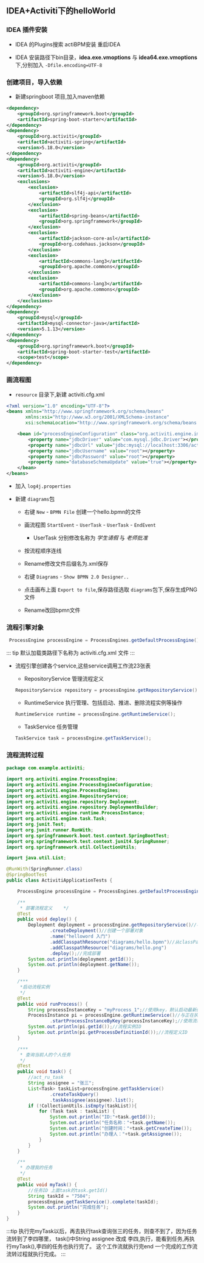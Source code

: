 ## IDEA+Activiti下的helloWorld 

### IDEA 插件安装
+ IDEA 的Plugins搜索 actiBPM安装 重启IDEA

+ IDEA 安装路径下bin目录，**idea.exe.vmoptions** 与 **idea64.exe.vmoptions** 
下,分别加入 `-Dfile.encoding=UTF-8`

### 创建项目，导入依赖
+ 新建springboot 项目,加入maven依赖
````xml
<dependency>
    <groupId>org.springframework.boot</groupId>
    <artifactId>spring-boot-starter</artifactId>
</dependency>
<dependency>
    <groupId>org.activiti</groupId>
    <artifactId>activiti-spring</artifactId>
    <version>5.18.0</version>
</dependency>
<dependency>
    <groupId>org.activiti</groupId>
    <artifactId>activiti-engine</artifactId>
    <version>5.18.0</version>
    <exclusions>
        <exclusion>
            <artifactId>slf4j-api</artifactId>
            <groupId>org.slf4j</groupId>
        </exclusion>
        <exclusion>
            <artifactId>spring-beans</artifactId>
            <groupId>org.springframework</groupId>
        </exclusion>
        <exclusion>
            <artifactId>jackson-core-asl</artifactId>
            <groupId>org.codehaus.jackson</groupId>
        </exclusion>
        <exclusion>
            <artifactId>commons-lang3</artifactId>
            <groupId>org.apache.commons</groupId>
        </exclusion>
        <exclusion>
            <artifactId>commons-lang3</artifactId>
            <groupId>org.apache.commons</groupId>
        </exclusion>
    </exclusions>
</dependency>
<dependency>
    <groupId>mysql</groupId>
    <artifactId>mysql-connector-java</artifactId>
    <version>5.1.13</version>
</dependency>
<dependency>
    <groupId>org.springframework.boot</groupId>
    <artifactId>spring-boot-starter-test</artifactId>
    <scope>test</scope>
</dependency>
````

### 画流程图

+ `resource` 目录下,新建 activiti.cfg.xml
````xml
<?xml version="1.0" encoding="UTF-8"?>
<beans xmlns="http://www.springframework.org/schema/beans"
       xmlns:xsi="http://www.w3.org/2001/XMLSchema-instance"
       xsi:schemaLocation="http://www.springframework.org/schema/beans http://www.springframework.org/schema/beans/spring-beans.xsd">

    <bean id="processEngineConfiguration" class="org.activiti.engine.impl.cfg.StandaloneProcessEngineConfiguration">
        <property name="jdbcDriver" value="com.mysql.jdbc.Driver"></property>
        <property name="jdbcUrl" value="jdbc:mysql://localhost:3306/activiti?useUnicode=true&amp;characterEncoding=utf8"></property>
        <property name="jdbcUsername" value="root"></property>
        <property name="jdbcPassword" value="root"></property>
        <property name="databaseSchemaUpdate" value="true"></property>
    </bean>
</beans>
````

+ 加入 `log4j.properties`

+ 新建 `diagrams`包
  + 右键 `New`  - `BPMN File` 创建一个hello.bpmn的文件
  
  + 画流程图 `StartEvent` - `UserTask` - `UserTask` - `EndEvent`
    - UserTask 分别修改名称为 *学生请假* 与 *老师批准*
  
  + 按流程顺序连线 

  + Rename修改文件后缀名为.xml保存

  + 右键 `Diagrams` - `Show BPMN 2.0 Designer..`   

  + 点击画布上面 `Export to file`,保存路径选取 `diagrams`包下,保存生成PNG文件

  + Rename改回bpmn文件

### 流程引擎对象
````java
 ProcessEngine processEngine = ProcessEngines.getDefaultProcessEngine();
````

::: tip
默认加载类路径下名称为 activiti.cfg.xml 文件
:::

+ 流程引擎创建各个service,这些service调用工作流23张表
  
  + RepositoryService 管理流程定义
  ````java
  RepositoryService repository = processEngine.getRepositoryService();
  ````

  + RuntimeService 执行管理、包括启动、推进、删除流程实例等操作
  ````java
  RuntimeService runtime = processEngine.getRuntimeService();
  ````

  + TaskService 任务管理
  ````java
  TaskService task = processEngine.getTaskService();
  ````

### 流程流转过程
````java
package com.example.activiti;

import org.activiti.engine.ProcessEngine;
import org.activiti.engine.ProcessEngineConfiguration;
import org.activiti.engine.ProcessEngines;
import org.activiti.engine.RepositoryService;
import org.activiti.engine.repository.Deployment;
import org.activiti.engine.repository.DeploymentBuilder;
import org.activiti.engine.runtime.ProcessInstance;
import org.activiti.engine.task.Task;
import org.junit.Test;
import org.junit.runner.RunWith;
import org.springframework.boot.test.context.SpringBootTest;
import org.springframework.test.context.junit4.SpringRunner;
import org.springframework.util.CollectionUtils;

import java.util.List;

@RunWith(SpringRunner.class)
@SpringBootTest
public class ActivitiApplicationTests {

	ProcessEngine processEngine = ProcessEngines.getDefaultProcessEngine();

	/**
	 * 部署流程定义	 */
	@Test
	public void deploy() {
		Deployment deployment = processEngine.getRepositoryService()//与流程定义、部署相关service
				.createDeployment()//创建一个部署对象
				.name("helloword 入门")
				.addClasspathResource("diagrams/hello.bpmn")//从classPath加载，一次加载一个
				.addClasspathResource("diagrams/hello.png")
				.deploy();//完成部署
		System.out.println(deployment.getId());
		System.out.println(deployment.getName());
	}

	/***
	 *启动流程实例
	 */
	@Test
	public void runProcess() {
		String processInstanceKey = "myProcess_1";//使用key，默认启动最新的流程定义启动
		ProcessInstance pi = processEngine.getRuntimeService()//与正在执行的流程实例相关
				.startProcessInstanceByKey(processInstanceKey);//使用流程定义的KEY启动实例，key对应bpmn文件中id,或者表act_re_procdef的key
		System.out.println(pi.getId());//流程实例ID
		System.out.println(pi.getProcessDefinitionId());//流程定义ID
	}

	/***
	 * 查询当前人的个人任务
	 */
	@Test
	public void task() {
		//act_ru_task
		String assignee = "张三";
		List<Task> taskList=processEngine.getTaskService()
				.createTaskQuery()
				.taskAssignee(assignee).list();
		if (!CollectionUtils.isEmpty(taskList)){
			for (Task task : taskList) {
				System.out.println("ID:"+task.getId());
				System.out.println("任务名称："+task.getName());
				System.out.println("创建时间："+task.getCreateTime());
				System.out.println("办理人："+task.getAssignee());
			}
		}
	}

	/**
	 * 办理我的任务
	 */
	@Test
	public void myTask() {
		//任务ID 上面task的task.getId()
		String taskId = "7504";
		processEngine.getTaskService().complete(taskId);
		System.out.println("完成任务");
	}
}

````

:::tip
执行完myTask以后，再去执行task查询张三的任务，则查不到了，因为任务流转到了李四哪里，
task()中String assignee 改成 李四,执行，能看到任务,再执行myTask(),李四的任务也执行完了。
这个工作流就执行完end
一个完成的工作流流转过程就执行完成。
:::